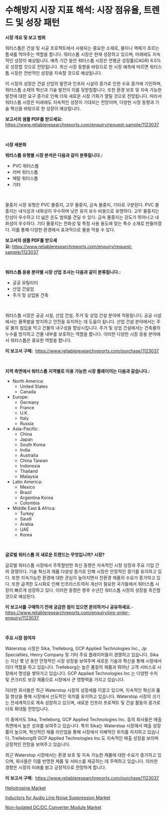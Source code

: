 <p><h1>수해방지 시장 지표 해석: 시장 점유율, 트렌드 및 성장 패턴</h1></p><p><strong>시장 개요 및 보고 범위</strong></p>
<p><p>워터스톱은 건설 및 시공 프로젝트에서 사용되는 중요한 소재로, 물이나 액체가 흐르는 틈새를 막아주는 역할을 합니다. 워터스톱 시장은 현재 성장하고 있으며, 미래에도 지속적인 성장이 예상됩니다. 예측 기간 동안 워터스톱 시장은 연평균 성장률(CAGR) 6.5%로 성장할 것으로 전망됩니다. 최신 시장 동향을 바탕으로 한 시장 예측에 따르면 워터스톱 시장은 전반적인 성장을 지속할 것으로 예상됩니다.</p><p>이 시장의 성장은 건설 산업의 발전과 인프라 시설의 증가로 인한 수요 증가에 기인하며, 워터스톱 소재의 혁신과 기술 발전이 이를 뒷받침합니다. 또한 환경 보호 및 지속 가능한 발전에 대한 요구 증가로 인해 더욱 새로운 시장 기회가 열릴 것으로 전망됩니다. 따라서 워터스톱 시장은 미래에도 지속적인 성장이 기대되는 전망이며, 다양한 시장 동향과 기술 혁신을 바탕으로 한 성장이 예상됩니다.</p></p>
<p><strong>보고서의 샘플 PDF를 받으세요:</strong> <a href="https://www.reliableresearchreports.com/enquiry/request-sample/1123037">https://www.reliableresearchreports.com/enquiry/request-sample/1123037</a></p>
<p>&nbsp;</p>
<p><strong>시장 세분화</strong></p>
<p><strong>워터스톱 유형별 시장 분석은 다음과 같이 분류됩니다.:</strong></p>
<p><ul><li>PVC 워터스톱</li><li>러버 워터스톱</li><li>메탈 워터스톱</li><li>기타</li></ul></p>
<p>&nbsp;</p>
<p><p>물중지 시장 유형은 PVC 물중지, 고무 물중지, 금속 물중지, 기타로 구분된다. PVC 물중지는 내식성과 내화성이 우수하며 낮은 유지 보수 비용으로 유명하다. 고무 물중지는 탄성이 우수하고 더 넓은 온도 범위를 견딜 수 있다. 금속 물중지는 강도가 뛰어나고 내화성이 우수하다. 기타 물중지는 전화성 및 특정 사용 용도에 맞는 특수 소재로 만들어졌다. 이를 통해 다양한 환경에서 효과적으로 물을 막을 수 있다.</p></p>
<p><strong>보고서의 샘플 PDF를 받으세요:</strong>&nbsp;<a href="https://www.reliableresearchreports.com/enquiry/request-sample/1123037">https://www.reliableresearchreports.com/enquiry/request-sample/1123037</a></p>
<p>&nbsp;</p>
<p><strong> 워터스톱 응용 분야별 시장 산업 조사는 다음과 같이 분류됩니다.:</strong></p>
<p><ul><li>공공 유틸리티</li><li>산업 건설업</li><li>주거 및 상업용 건축</li></ul></p>
<p>&nbsp;</p>
<p><p>워터스톱 시장은 공공 시설, 산업 건설, 주거 및 상업 건설 분야에 적용됩니다. 공공 시설에서는 물폭발을 방지하고 안전을 유지하는 데 도움이 됩니다. 산업 건설 분야에서는 주로 물의 침입을 막고 건물의 내구성을 향상시킵니다. 주거 및 상업 건설에서는 건축물의 누수를 방지하고 건물 내부를 보호하는 역할을 합니다. 이러한 다양한 시장 응용 분야에서 워터스톱은 중요한 역할을 합니다.</p></p>
<p><strong>이 보고서 구매:</strong>&nbsp; <a href="https://www.reliableresearchreports.com/purchase/1123037">https://www.reliableresearchreports.com/purchase/1123037</a></p>
<p>&nbsp;</p>
<p><strong>지역 측면에서 워터스톱 지역별로 이용 가능한 시장 플레이어는 다음과 같습니다.:</strong></p>
<p><ul>
    <li>
        North America:
        <ul>
            <li>United States</li>
            <li>Canada</li>
        </ul>
    </li>
    <li>
        Europe:
        <ul>
            <li>Germany</li>
            <li>France</li>
            <li>U.K.</li>
            <li>Italy</li>
            <li>Russia</li>
        </ul>
    </li>
    <li>
        Asia-Pacific:
        <ul>
            <li>China</li>
            <li>Japan</li>
            <li>South Korea</li>
            <li>India</li>
            <li>Australia</li>
            <li>China Taiwan</li>
            <li>Indonesia</li>
            <li>Thailand</li>
            <li>Malaysia</li>
        </ul>
    </li>
    <li>
        Latin America:
        <ul>
            <li>Mexico</li>
            <li>Brazil</li>
            <li>Argentina Korea</li>
            <li>Colombia</li>
        </ul>
    </li>
    <li>
        Middle East & Africa:
        <ul>
            <li>Turkey</li>
            <li>Saudi</li>
            <li>Arabia</li>
            <li>UAE</li>
            <li>Korea</li>
        </ul>
    </li>
    </ul></p>
<p>&nbsp;</p>
<p><strong>글로벌 워터스톱 의 새로운 트렌드는 무엇입니까? 시장?</strong></p>
<p><p>글로벌 워터스톱 시장에서 주목할만한 최신 동향은 지속적인 시장 성장과 주요 기업 간의 경쟁이다. 기술 혁신과 제품 다양성 증가로 인해 시장은 안정적인 경기를 유지하고 있다. 또한 지속가능한 환경에 대한 관심이 높아지면서 친환경 제품의 수요가 증가하고 있다. 또한 급격한 도시화로 인해 인프라스트럭처 개선이 필요한 국가들에서 워터스톱 시장이 빠르게 성장하고 있다. 이러한 동향은 향후 수년간 워터스톱 시장의 성장을 촉진할 것으로 예상된다.</p></p>
<p><strong>이 보고서를 구매하기 전에 궁금한 점이 있으면 문의하거나 공유하세요.</strong>- <a href="https://www.reliableresearchreports.com/enquiry/pre-order-enquiry/1123037">https://www.reliableresearchreports.com/enquiry/pre-order-enquiry/1123037</a></p>
<p>&nbsp;</p>
<p><strong>주요 시장 참여자</strong></p>
<p><p>Waterstop 시장은 Sika, Trelleborg, GCP Applied Technologies Inc., Jp Specialties, Henry Company 및 기타 주요 플레이어들이 경쟁하고 있습니다. Sika는 지난 몇 년 동안 안정적인 시장 성장을 보여주며 새로운 기술과 혁신을 통해 시장에서 리더 역할을 하고 있습니다. Trelleborg는 높은 품질의 제품과 뛰어난 고객 서비스로 시장에서 명성을 쌓아가고 있습니다. GCP Applied Technologies Inc.는 다양한 수지 및 콘크리트 보강 제품으로 시장에서 큰 영향력을 가지고 있습니다.</p><p>이러한 회사들은 최근 Waterstop 시장의 성장세를 이끌고 있으며, 지속적인 혁신과 품질 향상을 통해 시장에서 선도적인 위치를 유지하고 있습니다. Waterstop 시장의 크기는 전세계적으로 계속 성장하고 있으며, 새로운 인프라 프로젝트 및 건설 활동의 증가로 더욱 확대될 전망입니다.</p><p>이 중에서도 Sika, Trelleborg, GCP Applied Technologies Inc. 등의 회사들은 매출 측면에서 높은 성과를 보여주고 있습니다. 특히 Sika는 Waterstop 시장에서 매출 성장률이 높으며, 혁신적인 제품 라인업을 통해 시장에서 지배적인 위치를 차지하고 있습니다. Trelleborg와 GCP Applied Technologies Inc.도 지속적인 매출 성장을 보이며 긍정적인 전망을 보여주고 있습니다. </p><p>최근 Waterstop 시장에서는 환경 보호 및 지속 가능한 제품에 대한 수요가 증가하고 있으며, 회사들은 이를 반영한 제품 및 서비스를 제공하는 데 주력하고 있습니다. 이러한 경향은 시장의 미래를 밝고 긍정적으로 전망하게 합니다.</p></p>
<p><strong>이 보고서 구매:</strong>&nbsp;&nbsp;<a href="https://www.reliableresearchreports.com/purchase/1123037">https://www.reliableresearchreports.com/purchase/1123037</a></p>
<p><p><a href="https://github.com/Glendatilghmankmgz0rbhwpy/Market-Research-Report-List-1/blob/main/heliotropine-market.md">Heliotropine Market</a></p><p><a href="https://view.publitas.com/reportprime-1/inductors-for-audio-line-noise-suppression-market-size-furnishes-valuable-information-encompassing-market-share-market-trends-and-projections-spanning-from-2023-to-2030/">Inductors for Audio Line Noise Suppression Market</a></p><p><a href="https://view.publitas.com/reportprime-1/non-isolated-dc-dc-converter-module-market-size-furnishes-valuable-information-encompassing-market-share-market-trends-and-projections-spanning-from-2023-to-2030/">Non-Isolated DC/DC Converter Module Market</a></p></p>
